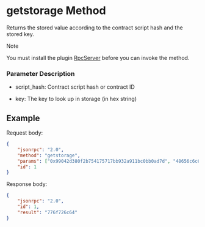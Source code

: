 ﻿# getstorage Method

Returns the stored value according to the contract script hash and the stored key.

> [!Note]
>
> You must install the plugin [RpcServer](https://github.com/neo-project/neo-modules/releases) before you can invoke the method.

### Parameter Description

* script_hash: Contract script hash or contract ID

* key: The key to look up in storage (in hex string)

## Example

Request body:

```json
{
    "jsonrpc": "2.0",
    "method": "getstorage",
    "params": ["0x99042d380f2b754175717bb932a911bc0bb0ad7d", "48656c6c6f"],
    "id": 1
}
```

Response body:

```json
{
    "jsonrpc": "2.0",
    "id": 1,
    "result": "776f726c64"
}
```
